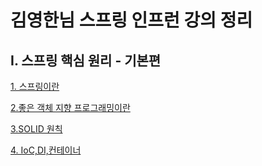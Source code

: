 # 김영한님 스프링 인프런 강의 정리

## I. 스프링 핵심 원리 - 기본편

[1. 스프링이란](https://github.com/hy6219/spring_deeper/blob/main/spring_core_principal/basics/summary/%EC%8A%A4%ED%94%84%EB%A7%81%EC%9D%B4%EB%9E%80.md)

[2.좋은 객체 지향 프로그래밍이란](https://github.com/hy6219/spring_deeper/blob/main/spring_core_principal/basics/summary/%EC%A2%8B%EC%9D%80%20%EA%B0%9D%EC%B2%B4%20%EC%A7%80%ED%96%A5%20%ED%94%84%EB%A1%9C%EA%B7%B8%EB%9E%98%EB%B0%8D%EC%9D%B4%EB%9E%80.md)

[3.SOLID 원칙](https://github.com/hy6219/spring_deeper/blob/main/spring_core_principal/basics/summary/%EC%A2%8B%EC%9D%80%20%EA%B0%9D%EC%B2%B4%20%EC%A7%80%ED%96%A5%20%EC%84%A4%EA%B3%84%EC%9D%98%205%EA%B0%80%EC%A7%80%20%EC%9B%90%EC%B9%99(SOLID).md)

[4.  IoC,DI,컨테이너](https://github.com/hy6219/spring_deeper/blob/main/IoC%2CDI%2C%EC%BB%A8%ED%85%8C%EC%9D%B4%EB%84%88.md)
